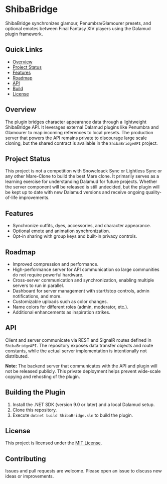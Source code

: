 <!-- Project README in pure HTML -->

<h1 id="shibabridge">ShibaBridge</h1>
<p>ShibaBridge synchronizes glamour, Penumbra/Glamourer presets, and optional emotes between Final Fantasy XIV players using the Dalamud plugin framework.</p>

<h2 id="toc">Quick Links</h2>
<ul>
  <li><a href="#overview">Overview</a></li>
  <li><a href="#status">Project Status</a></li>
  <li><a href="#features">Features</a></li>
  <li><a href="#roadmap">Roadmap</a></li>
  <li><a href="#api">API</a></li>
  <li><a href="#build">Build</a></li>
  <li><a href="#license">License</a></li>
</ul>
<h2 id="overview">Overview</h2>
<p>The plugin bridges character appearance data through a lightweight ShibaBridge API. It leverages external Dalamud plugins like Penumbra and Glamourer to map incoming references to local presets. The production server that powers the API remains private to discourage large scale cloning, but the shared contract is available in the <code>ShibaBridgeAPI</code> project.</p>

<h2 id="status">Project Status</h2>
<p>This project is not a competition with Snowcloack Sync or Lightless Sync or any other Mare-Clone to build the best Mare clone. It primarily serves as a learning exercise for understanding Dalamud for future projects. Whether the server component will be released is still undecided, but the plugin will be kept up to date with new Dalamud versions and receive ongoing quality-of-life improvements.</p>

<h2 id="features">Features</h2>
<ul>
  <li>Synchronize outfits, dyes, accessories, and character appearance.</li>
  <li>Optional emote and animation synchronization.</li>
  <li>Opt-in sharing with group keys and built-in privacy controls.</li>
</ul>

<h2 id="roadmap">Roadmap</h2>
<ul>
  <li>Improved compression and performance.</li>
  <li>High-performance server for API communication so large communities do not require powerful hardware.</li>
  <li>Cross-server communication and synchronization, enabling multiple servers to run in parallel.</li>
  <li>Dashboard for server management with start/stop controls, admin notifications, and more.</li>
  <li>Customizable uploads such as color changes.</li>
  <li>Name colors for different roles (admin, moderator, etc.).</li>
  <li>Additional enhancements as inspiration strikes.</li>
</ul>

<h2 id="api">API</h2>
<p>Client and server communicate via REST and SignalR routes defined in <code>ShibaBridgeAPI</code>. The repository exposes data transfer objects and route constants, while the actual server implementation is intentionally not distributed.</p>
<p><strong>Note:</strong> The backend server that communicates with the API and plugin will not be released publicly. This private deployment helps prevent wide-scale copying and rehosting of the plugin.</p>

<h2 id="build">Building the Plugin</h2>
<ol>
  <li>Install the .NET SDK (version 9.0 or later) and a local Dalamud setup.</li>
  <li>Clone this repository.</li>
  <li>Execute <code>dotnet build ShibaBridge.sln</code> to build the plugin.</li>
</ol>

<h2 id="license">License</h2>
<p>This project is licensed under the <a href="./LICENSE">MIT License</a>.</p>

<h2 id="contributing">Contributing</h2>
<p>Issues and pull requests are welcome. Please open an issue to discuss new ideas or improvements.</p>

